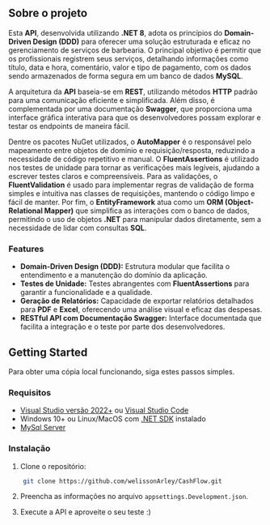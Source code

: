 ## Sobre o projeto ##

Esta **API**, desenvolvida utilizando **.NET 8**, adota os princípios do **Domain-Driven Design (DDD)** para oferecer uma solução estruturada e eficaz no gerenciamento de serviços de barbearia. O principal objetivo é permitir que os profissionais registrem seus serviços, detalhando informações como título, data e hora, comentário, valor e tipo de pagamento, com os dados sendo armazenados de forma segura em um banco de dados **MySQL**.

A arquitetura da **API** baseia-se em **REST**, utilizando métodos **HTTP** padrão para uma comunicação eficiente e simplificada. Além disso, é complementada por uma documentação **Swagger**, que proporciona uma interface gráfica interativa para que os desenvolvedores possam explorar e testar os endpoints de maneira fácil.

Dentre os pacotes NuGet utilizados, o **AutoMapper** é o responsável pelo mapeamento entre objetos de domínio e requisição/resposta, reduzindo a necessidade de código repetitivo e manual. O **FluentAssertions** é utilizado nos testes de unidade para tornar as verificações mais legíveis, ajudando a escrever testes claros e compreensíveis. Para as validações, o **FluentValidation** é usado para implementar regras de validação de forma simples e intuitiva nas classes de requisições, mantendo o código limpo e fácil de manter. Por fim, o **EntityFramework** atua como um **ORM (Object-Relational Mapper)** que simplifica as interações com o banco de dados, permitindo o uso de objetos **.NET** para manipular dados diretamente, sem a necessidade de lidar com consultas **SQL**.

### Features

- **Domain-Driven Design (DDD):** Estrutura modular que facilita o entendimento e a manutenção do domínio da aplicação.
- **Testes de Unidade:** Testes abrangentes com **FluentAssertions** para garantir a funcionalidade e a qualidade.
- **Geração de Relatórios:** Capacidade de exportar relatórios detalhados para **PDF** e **Excel**, oferecendo uma análise visual e eficaz das despesas.
- **RESTful API com Documentação Swagger:** Interface documentada que facilita a integração e o teste por parte dos desenvolvedores.

## Getting Started
Para obter uma cópia local funcionando, siga estes passos simples.

### Requisitos
* [Visual Studio versão 2022+](https://visualstudio.microsoft.com/pt-br/downloads/) ou [Visual Studio Code](https://visualstudio.microsoft.com/pt-br/downloads/)
* Windows 10+ ou Linux/MacOS com [.NET SDK](https://dotnet.microsoft.com/en-us/download/dotnet/8.0) instalado
* [MySql Server](https://dev.mysql.com/downloads/installer/)

### Instalação
1. Clone o repositório:
```sh
    git clone https://github.com/welissonArley/CashFlow.git 
```
2. Preencha as informações no arquivo `appsettings.Development.json`.

3. Execute a API e aproveite o seu teste :)